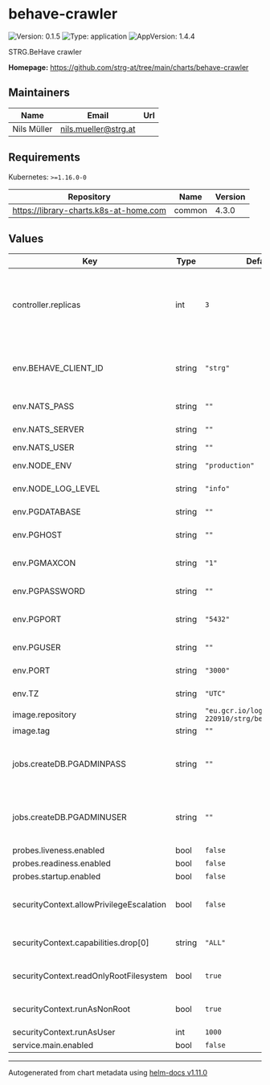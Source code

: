 # behave-crawler

![Version: 0.1.5](https://img.shields.io/badge/Version-0.1.5-informational?style=flat-square) ![Type: application](https://img.shields.io/badge/Type-application-informational?style=flat-square) ![AppVersion: 1.4.4](https://img.shields.io/badge/AppVersion-1.4.4-informational?style=flat-square)

STRG.BeHave crawler

**Homepage:** <https://github.com/strg-at/tree/main/charts/behave-crawler>

## Maintainers

| Name | Email | Url |
| ---- | ------ | --- |
| Nils Müller | <nils.mueller@strg.at> |  |

## Requirements

Kubernetes: `>=1.16.0-0`

| Repository | Name | Version |
|------------|------|---------|
| https://library-charts.k8s-at-home.com | common | 4.3.0 |

## Values

| Key | Type | Default | Description |
|-----|------|---------|-------------|
| controller.replicas | int | `3` | Number of desired pods. We use 3 minimum to assure no outage durring rollout/preemtible node restarts |
| env.BEHAVE_CLIENT_ID | string | `"strg"` | beHave client id used as logging reference aswel as for NATS message routing |
| env.NATS_PASS | string | `""` | The nats password |
| env.NATS_SERVER | string | `""` | The nats server address |
| env.NATS_USER | string | `""` | The nats user |
| env.NODE_ENV | string | `"production"` | The default node environment |
| env.NODE_LOG_LEVEL | string | `"info"` | The node log level |
| env.PGDATABASE | string | `""` | The postgres database name |
| env.PGHOST | string | `""` | The postgres host ip or FQDN |
| env.PGMAXCON | string | `"1"` | The postgres number of connections |
| env.PGPASSWORD | string | `""` | The postrgres password |
| env.PGPORT | string | `"5432"` | The postgres port to connect default to 5432 |
| env.PGUSER | string | `""` | The postrgres user |
| env.PORT | string | `"3000"` | The node application port |
| env.TZ | string | `"UTC"` | The timezone in the container |
| image.repository | string | `"eu.gcr.io/logical-sled-220910/strg/behave/crawler"` | image repository |
| image.tag | string | `""` | image tag |
| jobs.createDB.PGADMINPASS | string | `""` | The postgres admin password to setup the database - must be set! |
| jobs.createDB.PGADMINUSER | string | `""` | The postgres admin user to setup the database - must be set! |
| probes.liveness.enabled | bool | `false` |  |
| probes.readiness.enabled | bool | `false` |  |
| probes.startup.enabled | bool | `false` |  |
| securityContext.allowPrivilegeEscalation | bool | `false` | do not allow privilege escalation for security reasons |
| securityContext.capabilities.drop[0] | string | `"ALL"` | drop all privileges as we dont need them |
| securityContext.readOnlyRootFilesystem | bool | `true` | set root fs to read only for security reasons |
| securityContext.runAsNonRoot | bool | `true` | do not run as root for security reasons |
| securityContext.runAsUser | int | `1000` | run as user with <id> |
| service.main.enabled | bool | `false` |  |

----------------------------------------------
Autogenerated from chart metadata using [helm-docs v1.11.0](https://github.com/norwoodj/helm-docs/releases/v1.11.0)
